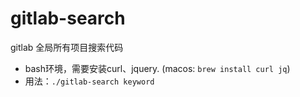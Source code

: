 # gitlab-search
gitlab 全局所有项目搜索代码

- bash环境，需要安装curl、jquery. (macos: `brew install curl jq`)
- 用法：`./gitlab-search keyword`
